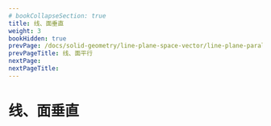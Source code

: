 ```yaml
---
# bookCollapseSection: true
title: 线、面垂直
weight: 3
bookHidden: true
prevPage: /docs/solid-geometry/line-plane-space-vector/line-plane-parallel
prevPageTitle: 线、面平行
nextPage: 
nextPageTitle: 
---
```


# 线、面垂直

